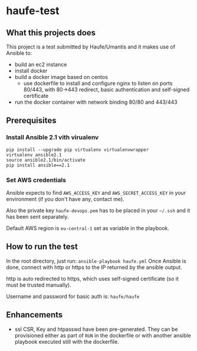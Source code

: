 # haufe-test

## What this projects does
This project is a test submitted by Haufe/Umantis and it makes use of Ansible to:
- build an ec2 instance
- install docker
- build a docker image based on centos
  - use dockerfile to install and configure nginx to listen on ports 80/443, with 80->443 redirect, basic authentication and self-signed certificate
- run the docker container with network binding 80/80 and 443/443

## Prerequisites

### Install Ansible 2.1 vith virualenv
```shell
pip install --upgrade pip virtualenv virtualenvwrapper
virtualenv ansible2.1
source ansible2.1/bin/activate
pip install ansible==2.1
```
### Set AWS credentials
Ansible expects to find `AWS_ACCESS_KEY` and `AWS_SECRET_ACCESS_KEY` in your environment (if you don't have any, contact me).

Also the private key `haufe-devops.pem` has to be placed in your `~/.ssh` and it has been sent separately.

Default AWS region is `eu-central-1` set as variable in the playbook.


## How to run the test
In the root directory, just run:
`ansible-playbook haufe.yml`
Once Ansible is done, connect with http or https to the IP returned by the ansible output.

http is auto redirected to https, which uses self-signed certificate (so it must be trusted manually).

Username and password for basic auth is: `haufe/haufe`

## Enhancements
- ssl CSR, Key and htpasswd have been pre-generated. They can be provisioned either as part of `RUN` in the dockerfile or with another ansible playbook executed still with the dockerfile.
